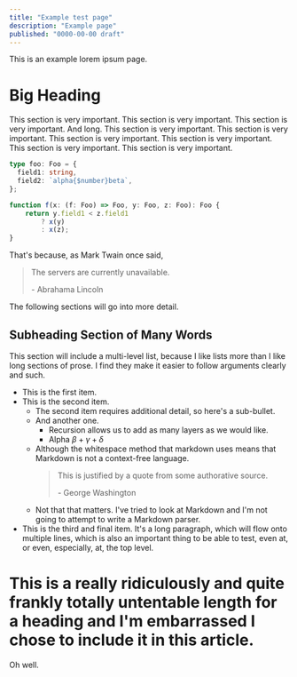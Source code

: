 ```yaml
---
title: "Example test page"
description: "Example page"
published: "0000-00-00 draft"
---
```


This is an example lorem ipsum page.

# Big Heading

This section is very important.
This section is very important.
This section is very important. And long.
This section is very important.
This section is very important.
This section is very important.
This section is very important.
This section is very important.
This section is very important.

```typescript
type foo: Foo = {
  field1: string,
  field2: `alpha{$number}beta`,
};

function f(x: (f: Foo) => Foo, y: Foo, z: Foo): Foo {
    return y.field1 < z.field1
        ? x(y)
        : x(z);
}
```

That's because, as Mark Twain once said,

> The servers are currently unavailable.
>
> \- Abrahama Lincoln

The following sections will go into more detail.

## Subheading Section of Many Words

This section will include a multi-level list, because I like lists more than I
like long sections of prose. I find they make it easier to follow arguments
clearly and such.

* This is the first item.
* This is the second item.
    * The second item requires additional detail, so here's a sub-bullet.
    * And another one.
        * Recursion allows us to add as many layers as we would like.
        * Alpha $\beta + \gamma + \delta$
    * Although the whitespace method that markdown uses means that Markdown
      is not a context-free language.
      > This is justified by a quote from some authorative source.
      >
      > \- George Washington
    * Not that that matters. I've tried to look at Markdown and I'm not
      going to attempt to write a Markdown parser.
* This is the third and final item. It's a long paragraph, which will flow onto
  multiple lines, which is also an important thing to be able to test, even at,
  or even, especially, at, the top level.

This is a really ridiculously and quite frankly totally untentable length for
a heading and I'm embarrassed I chose to include it in this article.
=======

Oh well.
